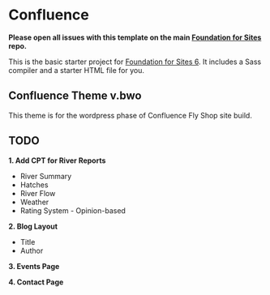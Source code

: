# Confluence

**Please open all issues with this template on the main [Foundation for Sites](https://github.com/zurb/foundation-sites/issues) repo.**

This is the basic starter project for [Foundation for Sites 6](http://foundation.zurb.com/sites). It includes a Sass compiler and a starter HTML file for you.

## Confluence Theme v.bwo

This theme is for the wordpress phase of Confluence Fly Shop site build.

## TODO

**1. Add CPT for River Reports**
+ River Summary
+ Hatches
+ River Flow
+ Weather
+ Rating System - Opinion-based

**2. Blog Layout**
+ Title
+ Author

**3. Events Page**

**4. Contact Page**